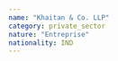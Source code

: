 ```yaml
---
name: "Khaitan & Co. LLP"
category: private_sector
nature: "Entreprise"
nationality: IND
---
```

    